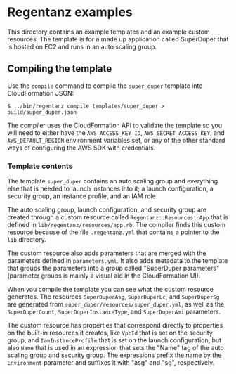 # Regentanz examples

This directory contains an example templates and an example custom resources. The template is for a made up application called SuperDuper that is hosted on EC2 and runs in an auto scaling group.

## Compiling the template

Use the `compile` command to compile the `super_duper` template into CloudFormation JSON:

```shell
$ ../bin/regentanz compile templates/super_duper > build/super_duper.json
```

The compiler uses the CloudFormation API to validate the template so you will need to either have the `AWS_ACCESS_KEY_ID`, `AWS_SECRET_ACCESS_KEY`, and `AWS_DEFAULT_REGION` environment variables set, or any of the other standard ways of configuring the AWS SDK with credentials.

### Template contents

The template `super_duper` contains an auto scaling group and everything else that is needed to launch instances into it; a launch configuration, a security group, an instance profile, and an IAM role.

The auto scaling group, launch configuration, and security group are created through a custom resource called `Regentanz::Resources::App` that is defined in `lib/regentanz/resources/app.rb`. The compiler finds this custom resource because of the file `.regentanz.yml` that contains a pointer to the `lib` directory.

The custom resource also adds parameters that are merged with the parameters defined in `parameters.yml`. It also adds metadata to the template that groups the parameters into a group called "SuperDuper parameters" (parameter groups is mainly a visual aid in the CloudFormation UI).

When you compile the template you can see what the custom resource generates. The resources `SuperDuperAsg`, `SuperDuperLc`, and `SuperDuperSg` are generated from `super_duper/resources/super_duper.yml`, as well as the `SuperDuperCount`, `SuperDuperInstanceType`, and `SuperDuperAmi` parameters.

The custom resource has properties that correspond directly to properties on the built-in resources it creates, like `VpcId` that is set on the security group, and `IamInstanceProfile` that is set on the launch configuration, but also `Name` that is used in an expression that sets the "Name" tag of the auto scaling group and security group. The expressions prefix the name by the `Environment` parameter and suffixes it with "asg" and "sg", respectively.
